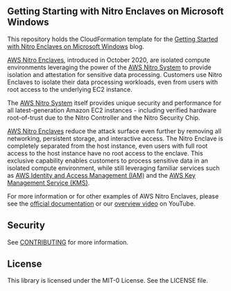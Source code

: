 ## Getting Starting with Nitro Enclaves on Microsoft Windows

This repository holds the CloudFormation template for the [Getting Started with Nitro Enclaves on Microsoft Windows](https://docs.aws.amazon.com/enclaves/latest/user/nitro-enclave.html) blog.

[AWS Nitro Enclaves](https://docs.aws.amazon.com/enclaves/latest/user/nitro-enclave.html), introduced in October 2020, are isolated compute environments leveraging the power of the [AWS Nitro System](https://aws.amazon.com/ec2/nitro/) to provide isolation and attestation for sensitive data processing. Customers use Nitro Enclaves to isolate their data processing workloads, even from users with root access to the underlying EC2 instance. 

The [AWS Nitro System](https://aws.amazon.com/ec2/nitro/) itself provides unique security and performance for all latest-generation Amazon EC2 instances - including verified hardware root-of-trust due to the Nitro Controller and the Nitro Security Chip.


[AWS Nitro Enclaves](https://docs.aws.amazon.com/enclaves/latest/user/nitro-enclave.html) reduce the attack surface even further by removing all networking, persistent storage, and interactive access. The Nitro Enclave is completely separated from the host instance, even users with full root access to the host instance have no root access to the enclave. This exclusive capability enables customers to process sensitive data in an isolated compute environment, while still leveraging familiar services such as [AWS Identity and Access Management (IAM)](https://aws.amazon.com/iam/) and the [AWS Key Management Service (KMS)](https://aws.amazon.com/kms/).


For more information or for other examples of AWS Nitro Enclaves, please see the [official documentation](https://docs.aws.amazon.com/enclaves/latest/user/nitro-enclave.html) or our [overview video](https://www.youtube.com/watch?v=tRL7Y0mJqU4) on YouTube.

## Security

See [CONTRIBUTING](CONTRIBUTING.md#security-issue-notifications) for more information.

## License

This library is licensed under the MIT-0 License. See the LICENSE file.

